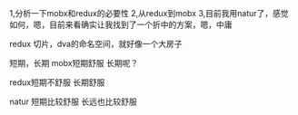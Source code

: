 1,分析一下mobx和redux的必要性
2,从redux到mobx
3,目前我用natur了，感觉如何，嗯，目前来看确实让我找到了一个折中的方案，嗯，中庸

redux 切片，dva的命名空间，就好像一个大房子

短期，长期
mobx短期舒服
长期呢？

redux短期不舒服
长期舒服

natur 短期比较舒服
长远也比较舒服